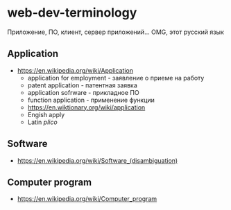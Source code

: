 # web-dev-terminology

Приложение, ПО, клиент, сервер приложений... OMG, этот русский язык

## Application

* https://en.wikipedia.org/wiki/Application
  * application for employment - заявление о приеме на работу
  * patent application - патентная заявка
  * application sofrware - прикладное ПО
  * function application - применение функции
  * https://en.wiktionary.org/wiki/application
  * Engish apply
  * Latin _plico_

## Software

* https://en.wikipedia.org/wiki/Software_(disambiguation)

## Computer program

* https://en.wikipedia.org/wiki/Computer_program

